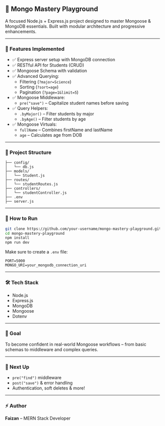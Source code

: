 ## 🚀 Mongo Mastery Playground

A focused Node.js + Express.js project designed to master Mongoose & MongoDB essentials. Built with modular architecture and progressive enhancements.

---

### 📁 Features Implemented

- ✅ Express server setup with MongoDB connection
- ✅ RESTful API for Students (CRUD)
- ✅ Mongoose Schema with validation
- ✅ Advanced Querying:
  - Filtering (`?major=Science`)
  - Sorting (`?sort=age`)
  - Pagination (`?page=1&limit=5`)
- ✅ Mongoose Middleware:
  - `pre("save")` – Capitalize student names before saving
- ✅ Query Helpers:
  - `.byMajor()` – Filter students by major
  - `.byAge()` – Filter students by age
- ✅ Mongoose Virtuals:
  - `fullName` – Combines firstName and lastName
  - `age` – Calculates age from DOB

---

### 📂 Project Structure
```
├── config/
│   └── db.js
├── models/
│   └── Student.js
├── routes/
│   └── studentRoutes.js
├── controllers/
│   └── studentController.js
├── .env
├── server.js
```

---

### 🧪 How to Run

```bash
git clone https://github.com/your-username/mongo-mastery-playground.git
cd mongo-mastery-playground
npm install
npm run dev
```

Make sure to create a `.env` file:

```env
PORT=5000
MONGO_URI=your_mongodb_connection_uri
```

---

### 🛠 Tech Stack
- Node.js
- Express.js
- MongoDB
- Mongoose
- Dotenv

---

### 🎯 Goal
To become confident in real-world Mongoose workflows – from basic schemas to middleware and complex queries.

---

### 📌 Next Up
- `pre("find")` middleware
- `post("save")` & error handling
- Authentication, soft deletes & more!

---

### ⚡ Author
**Faizan** – MERN Stack Developer
